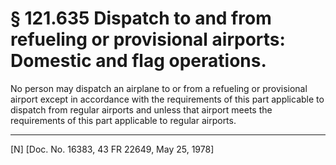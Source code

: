 # § 121.635   Dispatch to and from refueling or provisional airports: Domestic and flag operations.

No person may dispatch an airplane to or from a refueling or provisional airport except in accordance with the requirements of this part applicable to dispatch from regular airports and unless that airport meets the requirements of this part applicable to regular airports. 



---

[N] [Doc. No. 16383, 43 FR 22649, May 25, 1978]




